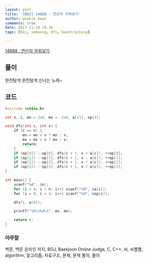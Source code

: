 ```yaml
---
layout: post
title: '[BOJ] 14888 : 연산자 끼워넣기'
author: wookje.kwon
comments: true
date: 2017-11-19 19:39
tags: [boj, samsung, dfs, backtracking]

---
```


[14888 : 연산자 끼워넣기](https://www.acmicpc.net/problem/14888)

## 풀이

완전탐색 완전탐색 신나는 노래~

## 코드

```cpp
#include <stdio.h>

int n, i, mn = 2e9, mx = -2e9, a[11], op[4];

void dfs(int c, int v) {
	if (c == n) {
		mn = mn < v ? mn : v;
		mx = mx > v ? mx : v;
		return;
	}
	if (op[0]) --op[0], dfs(c + 1, v + a[c]), ++op[0];
	if (op[1]) --op[1], dfs(c + 1, v - a[c]), ++op[1];
	if (op[2]) --op[2], dfs(c + 1, v * a[c]), ++op[2];
	if (op[3]) --op[3], dfs(c + 1, v / a[c]), ++op[3];
}

int main() {
	scanf("%d", &n);
	for (i = 0; i < n; i++) scanf("%d", &a[i]);
	for (i = 0; i < 4; i++) scanf("%d", &op[i]);

	dfs(1, a[0]);

	printf("%d\n%d\n", mx, mn);

	return 0;
}
```

### 아무말  
백준, 백준 온라인 저지, BOJ, Baekjoon Online Judge, C, C++, 씨, 씨쁠쁠, algorithm, 알고리즘, 자료구조, 문제, 문제 풀이, 풀이